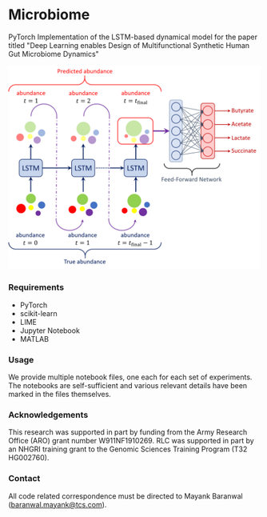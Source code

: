 # Microbiome
PyTorch Implementation of the LSTM-based dynamical model for the paper titled "Deep Learning enables Design of Multifunctional Synthetic Human Gut Microbiome Dynamics"

![Proposed LSTM architecture](model.png)

### Requirements
* PyTorch
* scikit-learn
* LIME
* Jupyter Notebook
* MATLAB

### Usage
We provide multiple notebook files, one each for each set of experiments. The notebooks are self-sufficient and various relevant details have been marked in the files themselves.

### Acknowledgements
This research was supported in part by funding from the Army Research Office (ARO) grant number W911NF1910269. RLC was supported in part by an NHGRI training grant to the Genomic Sciences Training Program (T32 HG002760).

### Contact
All code related correspondence must be directed to Mayank Baranwal (baranwal.mayank@tcs.com).
